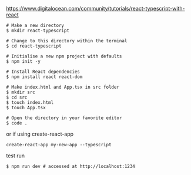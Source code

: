 https://www.digitalocean.com/community/tutorials/react-typescript-with-react

```
# Make a new directory
$ mkdir react-typescript

# Change to this directory within the terminal
$ cd react-typescript

# Initialise a new npm project with defaults
$ npm init -y

# Install React dependencies
$ npm install react react-dom

# Make index.html and App.tsx in src folder
$ mkdir src
$ cd src
$ touch index.html
$ touch App.tsx

# Open the directory in your favorite editor
$ code .
```

or if using create-react-app

```
create-react-app my-new-app --typescript
```

test run
```
$ npm run dev # accessed at http://localhost:1234
```

